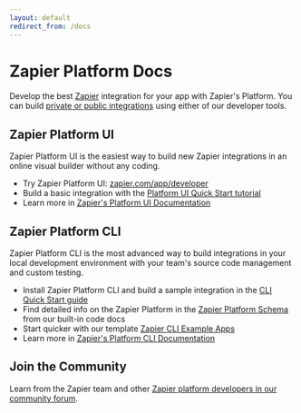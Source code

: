 ```yaml
---
layout: default
redirect_from: /docs
---
```

# Zapier Platform Docs

Develop the best [Zapier](https://zapier.com/) integration for your app with Zapier's Platform. You can build [private or public integrations](https://platform.zapier.com/private_integrations/private-vs-public-integrations) using either of our developer tools.

## Zapier Platform UI

Zapier Platform UI is the easiest way to build new Zapier integrations in an online visual builder without any coding.

- Try Zapier Platform UI: [zapier.com/app/developer](https://zapier.com/app/developer/)
- Build a basic integration with the [Platform UI Quick Start tutorial](https://platform.zapier.com/quickstart/introduction)
- Learn more in [Zapier's Platform UI Documentation](https://platform.zapier.com/quickstart/introduction)

## Zapier Platform CLI

Zapier Platform CLI is the most advanced way to build integrations in your local development environment with your team's source code management and custom testing.

- Install Zapier Platform CLI and build a sample integration in the [CLI Quick Start guide](https://zapier.com/developer/start/introduction)
- Find detailed info on the Zapier Platform in the [Zapier Platform Schema](https://github.com/zapier/zapier-platform/blob/main/packages/schema/docs/build/schema.md) from our built-in code docs
- Start quicker with our template [Zapier CLI Example Apps](https://github.com/zapier/zapier-platform/wiki/Example-Apps)
- Learn more in [Zapier's Platform CLI Documentation](https://platform.zapier.com/cli_docs/docs)

## Join the Community

Learn from the Zapier team and other [Zapier platform developers in our community forum](https://community.zapier.com/developer-discussion-13).
